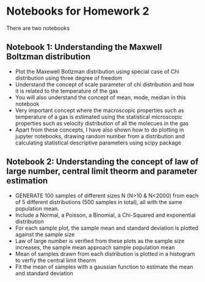# Notebooks for Homework 2
There are two notebooks 
## Notebook 1: Understanding the Maxwell Boltzman distribution
* Plot the Maxewell Botlzman distribution using special case of Chi distribution using three degree of freedom
* Understand the concept of scale parameter of chi distribution and how it is related to the temperature of the gas
* You will also understand the concept of mean, mode, median in this notebook
* Very important concept where the macroscopic properties such as temperature of a gas is estimated using the statistical microscopic properties such as velocity distribution of all the molecues in the gas
* Apart from these concepts, I have also shown how to do plotting in jupyter notebooks, drawing random number from a distribution and calculating statistical descriptive parameters using scipy package
## Notebook 2: Understanding the concept of law of large number, central limit theorm and parameter estimation
* GENERATE 100 samples of different sizes N (N>10 & N<2000) from each of 5 different distributions (500 samples in total), all with the same population mean.
* Include a Normal, a Poisson, a Binomial, a Chi-Squared and exponential distribution
* For each sample plot, the sample mean and standard deviation is plotted against the sample size
* Law of large number is verified from these plots as the sample size increases, the sample mean approach sample population mean
* Mean of samples drawn from each distribution is plotted in a histogram to verfiy the central limit theorm
* Fit the mean of samples with a gaussian function to estimate the mean and standard deviation
